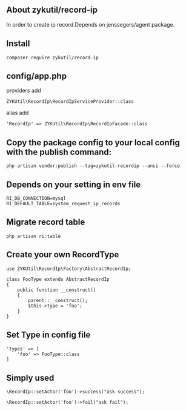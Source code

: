 ## About zykutil/record-ip

In order to create ip record.Depends on jenssegers/agent package.

## Install

```
composer require zykutil/record-ip
```

## config/app.php

providers add

```
ZYKUtil\RecordIp\RecordIpServiceProvider::class
```

alias add

```
'RecordIp' => ZYKUtil\RecordIp\RecordIpFacade::class
```

## Copy the package config to your local config with the publish command:

```
php artisan vendor:publish --tag=zykutil-recordip --ansi --force
```

## Depends on your setting in env file

```
RI_DB_CONNECTION=mysql
RI_DEFAULT_TABLE=system_request_ip_records
```

## Migrate record table

```
php artisan ri:table
```

## Create your own RecordType

```
use ZYKUtil\RecordIp\Factory\AbstractRecordIp;

class FooType extends AbstractRecordIp
{
    public function __construct()
    {
        parent::__construct();
        $this->type = 'foo';
    }
}
```

## Set Type in config file

```
'types' => [
    'foo' => FooType::class
]
```

## Simply used

```
\RecordIp::setActor('foo')->success("ask success");

\RecordIp::setActor('foo')->fail("ask fail");
```
